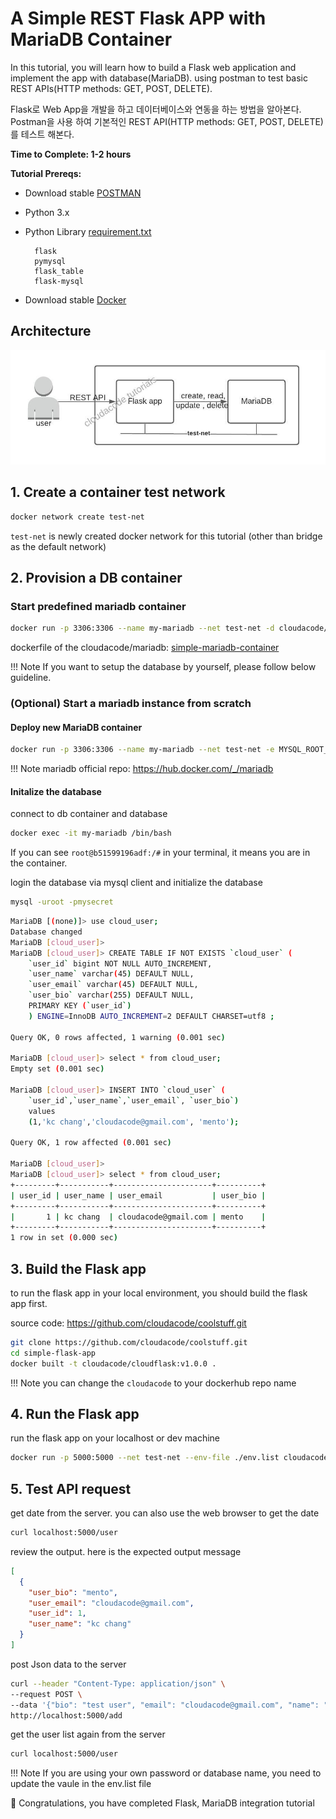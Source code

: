# A Simple REST Flask APP with MariaDB Container

In this tutorial, you will learn how to build a Flask web application and implement the app with database(MariaDB). using postman to test basic REST APIs(HTTP methods: GET, POST, DELETE). 

Flask로 Web App을 개발을 하고 데이터베이스와 연동을 하는 방법을 알아본다. Postman을 사용 하여 기본적인 REST API(HTTP methods: GET, POST, DELETE)를 테스트 해본다.  

**Time to Complete: 1-2 hours**

**Tutorial Prereqs:**

- Download stable [POSTMAN](https://www.postman.com/downloads/)
- Python 3.x
- Python Library [requirement.txt](https://github.com/cloudacode/coolstuff/blob/main/simple-flask-app/requirements.txt)
  
        flask
        pymysql
        flask_table
        flask-mysql

- Download stable [Docker](https://docs.docker.com/get-docker/)

## Architecture

![docker-flask-mariadb](../assets/docker-flask-mariadb.jpeg)

## 1. Create a container test network

```bash
docker network create test-net
```
`test-net` is newly created docker network for this tutorial (other than bridge as the default network)

## 2. Provision a DB container

### Start predefined mariadb container

```bash
docker run -p 3306:3306 --name my-mariadb --net test-net -d cloudacode/mariadb:v1.1.0
```

dockerfile of the cloudacode/mariadb: [simple-mariadb-container](https://github.com/cloudacode/coolstuff/tree/main/simple-mariadb-container)

!!! Note
    If you want to setup the database by yourself, please follow below guideline.

### (Optional) Start a mariadb instance from scratch

#### Deploy new MariaDB container

```bash
docker run -p 3306:3306 --name my-mariadb --net test-net -e MYSQL_ROOT_PASSWORD=mysecret -e MYSQL_DATABASE=cloud_user -d mariadb:latest
``` 

!!! Note
    mariadb official repo: https://hub.docker.com/_/mariadb

#### Initalize the database

connect to db container and database
```bash
docker exec -it my-mariadb /bin/bash
```

If you can see `root@b51599196adf:/#` in your terminal, it means you are in the container.

login the database via mysql client and initialize the database

```bash
mysql -uroot -pmysecret
```

```bash
MariaDB [(none)]> use cloud_user;
Database changed
MariaDB [cloud_user]>
MariaDB [cloud_user]> CREATE TABLE IF NOT EXISTS `cloud_user` (  
    `user_id` bigint NOT NULL AUTO_INCREMENT,   
    `user_name` varchar(45) DEFAULT NULL,   
    `user_email` varchar(45) DEFAULT NULL,   
    `user_bio` varchar(255) DEFAULT NULL,   
    PRIMARY KEY (`user_id`) 
    ) ENGINE=InnoDB AUTO_INCREMENT=2 DEFAULT CHARSET=utf8 ;

Query OK, 0 rows affected, 1 warning (0.001 sec)

MariaDB [cloud_user]> select * from cloud_user;
Empty set (0.001 sec)

MariaDB [cloud_user]> INSERT INTO `cloud_user` (
    `user_id`,`user_name`,`user_email`, `user_bio`) 
    values  
    (1,'kc chang','cloudacode@gmail.com', 'mento');

Query OK, 1 row affected (0.001 sec)

MariaDB [cloud_user]>
MariaDB [cloud_user]> select * from cloud_user;
+---------+-----------+----------------------+----------+
| user_id | user_name | user_email           | user_bio |
+---------+-----------+----------------------+----------+
|       1 | kc chang  | cloudacode@gmail.com | mento    |
+---------+-----------+----------------------+----------+
1 row in set (0.000 sec)

```

## 3. Build the Flask app

to run the flask app in your local environment, you should build the flask app first.

source code: https://github.com/cloudacode/coolstuff.git

```bash
git clone https://github.com/cloudacode/coolstuff.git
cd simple-flask-app
docker built -t cloudacode/cloudflask:v1.0.0 .
```

!!! Note
    you can change the `cloudacode` to your dockerhub repo name

## 4. Run the Flask app

run the flask app on your localhost or dev machine
```bash
docker run -p 5000:5000 --net test-net --env-file ./env.list cloudacode/cloudflask:v1.1.0
```

## 5. Test API request

get date from the server. you can also use the web browser to get the date
```bash
curl localhost:5000/user
```

review the output. here is the expected output message
```json
[
  {
    "user_bio": "mento",
    "user_email": "cloudacode@gmail.com",
    "user_id": 1,
    "user_name": "kc chang"
  }
]
```

post Json data to the server
```bash
curl --header "Content-Type: application/json" \
--request POST \
--data '{"bio": "test user", "email": "cloudacode@gmail.com", "name": "test1"}' \
http://localhost:5000/add
```

get the user list again from the server
```bash
curl localhost:5000/user
```

!!! Note
    If you are using your own password or database name, you need to update the vaule in the env.list file


🎉 Congratulations, you have completed Flask, MariaDB integration tutorial 
